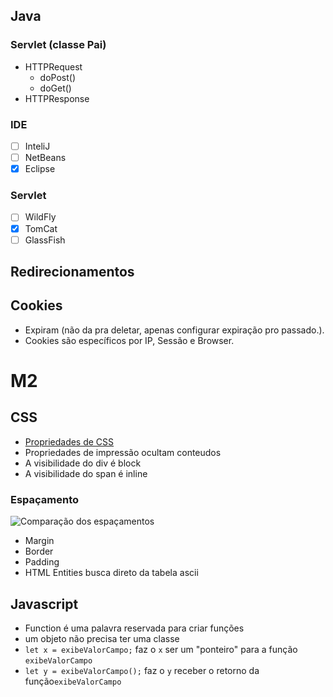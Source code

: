 ## Java
### Servlet (classe Pai)
 * HTTPRequest
    * doPost()
    * doGet()
 * HTTPResponse
### IDE
  - [ ] InteliJ
  - [ ] NetBeans
  - [x] Eclipse
### Servlet
  - [ ] WildFly
  - [x] TomCat
  - [ ] GlassFish

## Redirecionamentos
## Cookies
 - Expiram (não da pra deletar, apenas configurar expiração pro passado.).
 - Cookies são específicos por IP, Sessão e Browser.

# M2

## CSS
- [Propriedades de CSS](http://www.w3c.br/divulgacao/guiasreferencia/css2/)
- Propriedades de impressão ocultam conteudos
- A visibilidade do div é block
- A visibilidade do span é inline
### Espaçamento
![Comparação dos espaçamentos](https://www.w3c.br/divulgacao/guiasreferencia/css2/modelo_caixa.gif)
- Margin
- Border
- Padding
- HTML Entities busca direto da tabela ascii

## Javascript
- Function é uma palavra reservada para criar funções
- um objeto não precisa ter uma classe
- `let x = exibeValorCampo;` faz o `x` ser um "ponteiro" para a função `exibeValorCampo`
- `let y = exibeValorCampo();` faz o `y` receber o retorno da função`exibeValorCampo`
